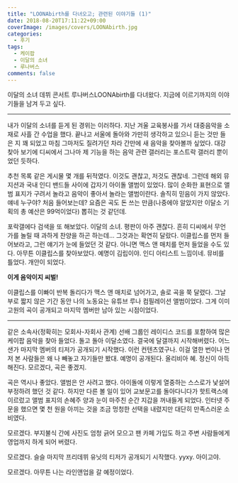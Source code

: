 ```yaml
---
title: "LOONAbirth를 다녀오고; 관련된 이야기들 (1)"
date: 2018-08-20T17:11:22+09:00
coverImage: /images/covers/LOONAbirth.jpg
categories:
  - 후기
tags:
  - 케이팝
  - 이달의 소녀
  - 루나버스
comments: false
---
```


 이달의 소녀 데뷔 콘서트 루나버스<span class="ruby">LOONAbirth</span>를 다녀왔다. 지금에 이르기까지의 이야기들을 남겨 두고 싶다.

---

 내가 이달의 소녀를 듣게 된 경위는 이러하다. 지난 겨울 교육봉사를 가서 대중음악을 소재로 사흘 간 수업을 했다. 끝나고 서울에 돌아와 가만히 생각하고 있으니 듣는 것만 들은 지 꽤 되었고 마침 그마저도 질려가던 차라 간만에 새 음악을 찾아볼까 싶었다. 대강 찾아 보기에 디씨에서 그나마 제 기능을 하는 음악 관련 갤러리는 포스트락 갤러리 뿐이었던 듯하다.
 
 추천 목록 같은 게시물 몇 개를 뒤적였다. 이것도 괜찮고, 저것도 괜찮네. 그런데 해외 뮤지션과 국내 인디 밴드들 사이에 갑자기 아이돌 앨범이 있었다. 많이 순화한 표현으로 앨범 표지가 구려서 놀라고 음악이 좋아서 놀라는 앨범이란다. 솔직히 믿음이 가지 않았다. 얘네 누구야? 처음 들어보는데? 요즘은 곡도 돈 쓰는 만큼(나중에야 알았지만 이달소 기획의 총 예산은 99억이었다) 뽑히는 것 같던데.

 포락갤에다 검색을 또 해보았다. 이달의 소녀. 평판이 아주 괜찮다. 흔히 디씨에서 무언가를 놀릴 때 과하게 찬양을 하곤 하는데... 그것과는 확연히 달랐다. 이클립스를 먼저 들어보라고, 그런 얘기가 눈에 들었던 것 같다. 아니면 맥스 앤 매치를 먼저 들었을 수도 있다. 아무튼 이클립스를 찾아보았다. 예명이 김립이야. 인디 아티스트 느낌이네. 뮤비를 틀었다. 개안이 되었다.
 
 __이게 음악이지 씨벌!__

 이클립스를 이빠이 반복 돌리다가 맥스 앤 매치로 넘어가고, 솔로 곡을 쭉 달렸다. 그날 부로 짧지 않은 기간 동안 나의 노동요는 유튜브 루나 컴필레이션 앨범이었다. 그게 이미 고원의 곡이 공개되고 마지막 멤버만 남아 있는 시점이었다.

---

 같은 소속사(정확히는 모회사-자회사 관계) 선배 그룹인 레이디스 코드를 포함하여 많은 케이팝 음악을 찾아 들었다. 돌고 돌아 이달소였다. 결국에 달갤까지 시작해버렸다. 어느 샌가 마지막 멤버의 티저가 공개되기 시작했다. 이런 컨텐츠였구나. 이걸 열한 번이나 먼저 본 사람들은 왜 나 빼놓고 자기들만 봤대. 예명이 공개된다. 올리비아 혜. 정신이 아득해진다. 모르겠다, 곡은 좋겠지.

 곡은 역시나 좋았다. 앨범은 안 사려고 했다. 아이돌에 이렇게 열중하는 스스로가 낯설어 부정하려 했던 것 같다. 하지만 다른 볼 일이 있어 교보문고를 돌아다니다가 핫트랙스에 이르렀고 앨범 표지의 손혜주 양과 눈이 마주친 순간 지갑을 꺼내들게 되었다. 인터넷 주문을 했으면 몇 천 원을 아끼는 것을 조금 멍청한 선택을 내렸지만 대단히 만족스러운 소비였다.

 모르겠다. 부지불식 간에 사진도 엄청 긁어 모으고 팬 카페 가입도 하고 주변 사람들에게 영업까지 하게 되어 버렸다.

 모르겠다. 슬슬 마지막 프리데뷔 유닛의 티저가 공개되기 시작했다. yyxy. 아이고야.

 모르겠다. 아무튼 나는 라인앤업을 갈 예정이었다.
